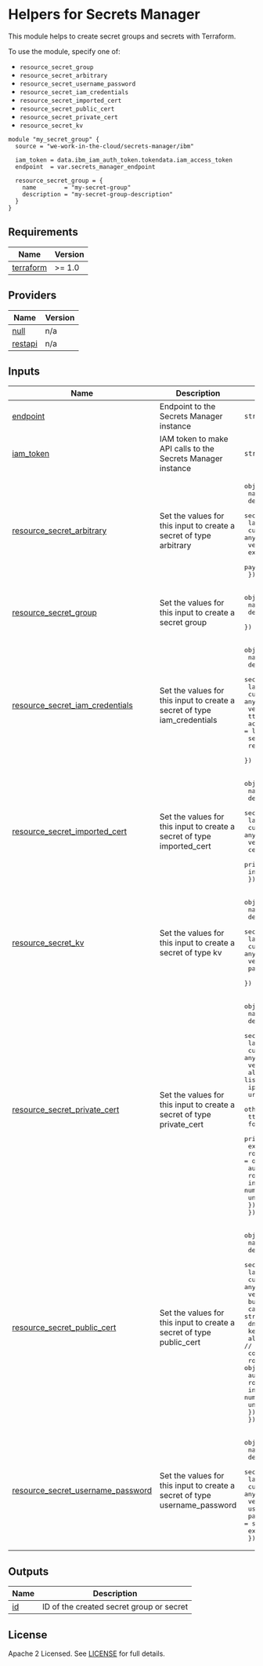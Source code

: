 # Helpers for Secrets Manager 

This module helps to create secret groups and secrets with Terraform.

To use the module, specify one of:
* `resource_secret_group`
* `resource_secret_arbitrary`
* `resource_secret_username_password`
* `resource_secret_iam_credentials`
* `resource_secret_imported_cert`
* `resource_secret_public_cert`
* `resource_secret_private_cert`
* `resource_secret_kv`

```hcl
module "my_secret_group" {
  source = "we-work-in-the-cloud/secrets-manager/ibm"

  iam_token = data.ibm_iam_auth_token.tokendata.iam_access_token
  endpoint  = var.secrets_manager_endpoint

  resource_secret_group = {
    name        = "my-secret-group"
    description = "my-secret-group-description"
  }
}
```

## Requirements

| Name | Version |
|------|---------|
| <a name="requirement_terraform"></a> [terraform](#requirement\_terraform) | >= 1.0 |

## Providers

| Name | Version |
|------|---------|
| <a name="provider_null"></a> [null](#provider\_null) | n/a |
| <a name="provider_restapi"></a> [restapi](#provider\_restapi) | n/a |

## Inputs

| Name | Description | Type | Default | Required |
|------|-------------|------|---------|:--------:|
| <a name="input_endpoint"></a> [endpoint](#input\_endpoint) | Endpoint to the Secrets Manager instance | `string` | n/a | yes |
| <a name="input_iam_token"></a> [iam\_token](#input\_iam\_token) | IAM token to make API calls to the Secrets Manager instance | `string` | n/a | yes |
| <a name="input_resource_secret_arbitrary"></a> [resource\_secret\_arbitrary](#input\_resource\_secret\_arbitrary) | Set the values for this input to create a secret of type arbitrary | <pre>object({<br>    name                    = string<br>    description             = string<br>    secret_group_id         = string<br>    labels                  = list(string)<br>    custom_metadata         = any<br>    version_custom_metadata = any<br>    expiration_date         = string<br>    payload                 = string<br>  })</pre> | `null` | no |
| <a name="input_resource_secret_group"></a> [resource\_secret\_group](#input\_resource\_secret\_group) | Set the values for this input to create a secret group | <pre>object({<br>    name        = string<br>    description = string<br>  })</pre> | `null` | no |
| <a name="input_resource_secret_iam_credentials"></a> [resource\_secret\_iam\_credentials](#input\_resource\_secret\_iam\_credentials) | Set the values for this input to create a secret of type iam\_credentials | <pre>object({<br>    name                    = string<br>    description             = string<br>    secret_group_id         = string<br>    labels                  = list(string)<br>    custom_metadata         = any<br>    version_custom_metadata = any<br>    ttl                     = string<br>    access_groups           = list(string)<br>    service_id              = string<br>    reuse_api_key           = bool<br>  })</pre> | `null` | no |
| <a name="input_resource_secret_imported_cert"></a> [resource\_secret\_imported\_cert](#input\_resource\_secret\_imported\_cert) | Set the values for this input to create a secret of type imported\_cert | <pre>object({<br>    name                    = string<br>    description             = string<br>    secret_group_id         = string<br>    labels                  = list(string)<br>    custom_metadata         = any<br>    version_custom_metadata = any<br>    certificate             = string<br>    private_key             = string<br>    intermediate            = string<br>  })</pre> | `null` | no |
| <a name="input_resource_secret_kv"></a> [resource\_secret\_kv](#input\_resource\_secret\_kv) | Set the values for this input to create a secret of type kv | <pre>object({<br>    name                    = string<br>    description             = string<br>    secret_group_id         = string<br>    labels                  = list(string)<br>    custom_metadata         = any<br>    version_custom_metadata = any<br>    payload                 = any<br>  })</pre> | `null` | no |
| <a name="input_resource_secret_private_cert"></a> [resource\_secret\_private\_cert](#input\_resource\_secret\_private\_cert) | Set the values for this input to create a secret of type private\_cert | <pre>object({<br>    name                    = string<br>    description             = string<br>    secret_group_id         = string<br>    labels                  = list(string)<br>    custom_metadata         = any<br>    version_custom_metadata = any<br>    alt_names               = any // list(string) or string<br>    ip_sans                 = string<br>    uri_sans                = string<br>    other_sans              = list(string)<br>    ttl                     = string<br>    format                  = string<br>    private_key_format      = string<br>    exclude_cn_from_sans    = bool<br>    rotation = object({<br>      auto_rotate = bool<br>      rotate_keys = bool<br>      interval    = number<br>      unit        = string<br>    })<br>  })</pre> | `null` | no |
| <a name="input_resource_secret_public_cert"></a> [resource\_secret\_public\_cert](#input\_resource\_secret\_public\_cert) | Set the values for this input to create a secret of type public\_cert | <pre>object({<br>    name                    = string<br>    description             = string<br>    secret_group_id         = string<br>    labels                  = list(string)<br>    custom_metadata         = any<br>    version_custom_metadata = any<br>    bundle_certs            = bool<br>    ca                      = string<br>    dns                     = string<br>    key_algorithm           = string<br>    alt_names               = any // list(string) or string<br>    common_name             = string<br>    rotation = object({<br>      auto_rotate = bool<br>      rotate_keys = bool<br>      interval    = number<br>      unit        = string<br>    })<br>  })</pre> | `null` | no |
| <a name="input_resource_secret_username_password"></a> [resource\_secret\_username\_password](#input\_resource\_secret\_username\_password) | Set the values for this input to create a secret of type username\_password | <pre>object({<br>    name                    = string<br>    description             = string<br>    secret_group_id         = string<br>    labels                  = list(string)<br>    custom_metadata         = any<br>    version_custom_metadata = any<br>    username                = string<br>    password                = string<br>    expiration_date         = string<br>  })</pre> | `null` | no |

## Outputs

| Name | Description |
|------|-------------|
| <a name="output_id"></a> [id](#output\_id) | ID of the created secret group or secret |

## License

Apache 2 Licensed. See [LICENSE](LICENSE) for full details.
